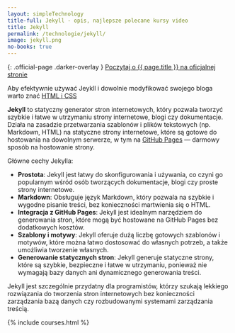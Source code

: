 ```yaml
---
layout: simpleTechnology
title-full: Jekyll - opis, najlepsze polecane kursy video
title: Jekyll
permalink: /technologie/jekyll/
image: jekyll.png
no-books: true
---
```


{: .official-page .darker-overlay }
[Poczytaj o {{ page.title }} na oficjalnej stronie](https://jekyllrb.com/)

Aby efektywnie używać Jeykll i dowolnie modyfikować swojego bloga warto znać [HTML i CSS](/technologie/html&css)

**Jekyll** to statyczny generator stron internetowych, który pozwala tworzyć szybkie i łatwe w utrzymaniu strony internetowe, blogi czy dokumentacje. Działa na zasadzie przetwarzania szablonów i plików tekstowych (np. Markdown, HTML) na statyczne strony internetowe, które są gotowe do hostowania na dowolnym serwerze, w tym na [GitHub Pages](https://pages.github.com/) — darmowy sposób na hostowanie strony.

Główne cechy Jekylla:
- **Prostota**: Jekyll jest łatwy do skonfigurowania i używania, co czyni go popularnym wśród osób tworzących dokumentacje, blogi czy proste strony internetowe.
- **Markdown**: Obsługuje język Markdown, który pozwala na szybkie i wygodne pisanie treści, bez konieczności martwienia się o HTML.
- **Integracja z GitHub Pages**: Jekyll jest idealnym narzędziem do generowania stron, które mogą być hostowane na GitHub Pages bez dodatkowych kosztów.
- **Szablony i motywy**: Jekyll oferuje dużą liczbę gotowych szablonów i motywów, które można łatwo dostosować do własnych potrzeb, a także umożliwia tworzenie własnych.
- **Generowanie statycznych stron**: Jekyll generuje statyczne strony, które są szybkie, bezpieczne i łatwe w utrzymaniu, ponieważ nie wymagają bazy danych ani dynamicznego generowania treści.

Jekyll jest szczególnie przydatny dla programistów, którzy szukają lekkiego rozwiązania do tworzenia stron internetowych bez konieczności zarządzania bazą danych czy rozbudowanymi systemami zarządzania treścią.

{% include courses.html %}

